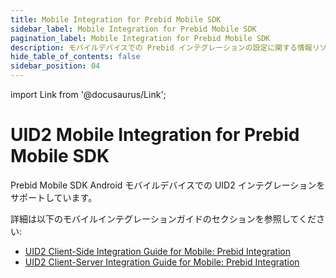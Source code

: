 ```yaml
---
title: Mobile Integration for Prebid Mobile SDK
sidebar_label: Mobile Integration for Prebid Mobile SDK
pagination_label: Mobile Integration for Prebid Mobile SDK
description: モバイルデバイスでの Prebid インテグレーションの設定に関する情報リソースのまとめ。
hide_table_of_contents: false
sidebar_position: 04
---
```


import Link from '@docusaurus/Link';

# UID2 Mobile Integration for Prebid Mobile SDK

Prebid Mobile SDK Android モバイルデバイスでの UID2 インテグレーションをサポートしています。

詳細は以下のモバイルインテグレーションガイドのセクションを参照してください:

- [UID2 Client-Side Integration Guide for Mobile: Prebid Integration](../guides/integration-mobile-client-side#optional-uid2-prebid-mobile-sdk-integration)
- [UID2 Client-Server Integration Guide for Mobile: Prebid Integration](../guides/integration-mobile-client-server#optional-uid2-prebid-mobile-sdk-integration)
